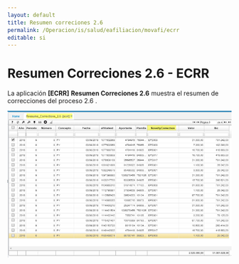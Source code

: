 ```yaml
---
layout: default
title: Resumen correciones 2.6
permalink: /Operacion/is/salud/eafiliacion/movafi/ecrr
editable: si
---
```


# Resumen Correciones 2.6 - ECRR

La aplicación **[ECRR]** **Resumen Correciones 2.6** muestra el resumen de correcciones del proceso 2.6  .


![](ecrr1.png)





